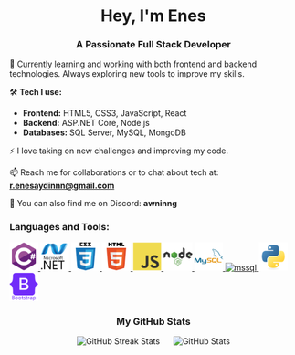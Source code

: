 <h1 align="center">Hey, I'm Enes</h1>
<h3 align="center">A Passionate Full Stack Developer</h3>

<p>🌱 Currently learning and working with both frontend and backend technologies. Always exploring new tools to improve my skills.</p>

<p>🛠️ <strong>Tech I use:</strong></p>
<ul>
  <li><strong>Frontend:</strong> HTML5, CSS3, JavaScript, React</li>
  <li><strong>Backend:</strong> ASP.NET Core, Node.js</li>
  <li><strong>Databases:</strong> SQL Server, MySQL, MongoDB</li>
</ul>

<p>⚡ I love taking on new challenges and improving my code.</p>

<p>📫 Reach me for collaborations or to chat about tech at: <strong><a href="mailto:r.enesaydinnn@gmail.com">r.enesaydinnn@gmail.com</a></strong></p>
<p>💬 You can also find me on Discord: <strong>awninng</strong></p>

<h3 align="left">Languages and Tools:</h3>
<p align="left">
  <a href="https://www.w3schools.com/cs/" target="_blank" rel="noreferrer">
    <img src="https://raw.githubusercontent.com/devicons/devicon/master/icons/csharp/csharp-original.svg" alt="csharp" width="50" height="50"/>
  </a>
  <a href="https://dotnet.microsoft.com/" target="_blank" rel="noreferrer">
    <img src="https://raw.githubusercontent.com/devicons/devicon/master/icons/dot-net/dot-net-original-wordmark.svg" alt="dotnet" width="50" height="50"/>
  </a>
  <a href="https://www.w3schools.com/css/" target="_blank" rel="noreferrer">
    <img src="https://raw.githubusercontent.com/devicons/devicon/master/icons/css3/css3-original-wordmark.svg" alt="css3" width="50" height="50"/>
  </a>
  <a href="https://www.w3.org/html/" target="_blank" rel="noreferrer">
    <img src="https://raw.githubusercontent.com/devicons/devicon/master/icons/html5/html5-original-wordmark.svg" alt="html5" width="50" height="50"/>
  </a>
  <a href="https://developer.mozilla.org/en-US/docs/Web/JavaScript" target="_blank" rel="noreferrer">
    <img src="https://raw.githubusercontent.com/devicons/devicon/master/icons/javascript/javascript-original.svg" alt="javascript" width="50" height="50"/>
  </a>
  <a href="https://nodejs.org" target="_blank" rel="noreferrer">
    <img src="https://raw.githubusercontent.com/devicons/devicon/master/icons/nodejs/nodejs-original-wordmark.svg" alt="nodejs" width="50" height="50"/>
  </a>
  <a href="https://www.mysql.com/" target="_blank" rel="noreferrer">
    <img src="https://raw.githubusercontent.com/devicons/devicon/master/icons/mysql/mysql-original-wordmark.svg" alt="mysql" width="50" height="50"/>
  </a>
  <a href="https://www.microsoft.com/en-us/sql-server" target="_blank" rel="noreferrer">
    <img src="https://www.svgrepo.com/show/303229/microsoft-sql-server-logo.svg" alt="mssql" width="50" height="50"/>
  </a>
  <a href="https://www.python.org" target="_blank" rel="noreferrer">
    <img src="https://raw.githubusercontent.com/devicons/devicon/master/icons/python/python-original.svg" alt="python" width="50" height="50"/>
  </a>
  <a href="https://getbootstrap.com" target="_blank" rel="noreferrer">
    <img src="https://raw.githubusercontent.com/devicons/devicon/master/icons/bootstrap/bootstrap-plain-wordmark.svg" alt="bootstrap" width="50" height="50"/>
  </a>
</p>

<h3 align="center">My GitHub Stats</h3>

<p align="center">
  <img src="https://github-readme-streak-stats.herokuapp.com/?user=awninng&theme=dark" alt="GitHub Streak Stats" width="350" height="150" style=" margin-right: 20px;"/>
  
  <img src="https://github-readme-stats.vercel.app/api?username=awninng&count_private=true&show_icons=true&theme=radical" alt="GitHub Stats" width="350" height="150"/>
</p>


